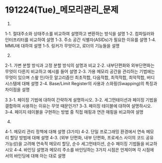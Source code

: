 # 191224(Tue)_메모리관리\_문제

1. 
1-1. 절대주소와 상태주소를 비교하여 설명하고 변환하는 방식을 설명
1-2. 컴파일러와 인터프리터를 비교하여 설명
1-3. 주소 공간 식별자(ASIDs)가 필요한 이유를 설명
1-4. MMU에 대하여 설명
1-5. 링커가 무엇이고, 로더의 기능들을 설명

2.
2-1. 가변 분할 방식과 고정 분할 방식의 설명과 비교
2-2. 내부단편화와 외부단편화는 무엇이 다른지 비교하고 예시를 들어 설명
2-3. 가용 메모리 공간을 관리하는 기법에는 무엇이 있으며 스왚 인/아웃 알고리즘인 최초적합, 다음적합, 최적적합, 최악적합, 버디 시스템에 대해 설명
2-4. Base/Limit Register의 사용과 스와핑(Swapping)의 특징과 차이점을 설명

3
3-1. 페이징 기법에 대하여 간략하게 설명하시오.
3-2. 세그먼테이션과 페이징 기법을 결합하여 사용하는 이유는 무엇 때문인가?
3-3. 페이징 테이블에 대하여 설명하시오.
3-4. 페이지 테이블을 구현하는 방법 중 직접 매핑과 연관 매핑을 비교하여 설명


4. 
4-1. 메모리 관리 정책에 대해 설명 (3가지)
4-2. 단일 프로그래밍 환경에서 연속 메모리 할당 방법에 대해 설명
4-3. (외부 단편화, 내부 단편화, 프로세스 사이의 코드 공유 가능성)을 고려해 연속적 메모리 할당, 순수 세그먼테이션, 순수 페이징 기법들을 비교하시오
4-4. 바인딩 설명과 메모리 주소를 바인딩하는 3가지 시점은 언제이며 각 시점에서의 바인딩에 대해 아는 대로 설명